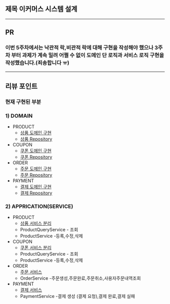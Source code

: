 <!--
  제목 이커머스 시스템 설계 
-->
## 제목 이커머스 시스템 설계
<!--
  (Optional: 참고 자료가 없는 작업 - 단순 버그 픽스 등 의 경우엔 해당 란을 제거해주세요 !)
  작업에 대한 참고자료(PR, 피그마, 슬랙 등)가 있는 경우 링크를 참고 자료에 같이 추가해주세요.
  히스토리나 정책, 특정 기술 등에 대한 이해가 필요한 작업일 때 참고자료가 있다면 리뷰어에게 큰 도움이 됩니다!
-->
-----------------------------------------------------------------

## PR
### 이번 5주차에서는 낙관적 락,비관적 락에 대해 구현을 작성해야 했으나 3주차 부터 과제가 계속 밀려 어쩔 수 없이 도메인 단 로직과 서비스 로직 구현을 작성했습니다.(죄송합니다 ㅠ)
<!-- 해당 PR이 왜 발생했고, 어떤부분에 대한 작업인지 작성해주세요. -->

-----------------------------------------------------------------

## 리뷰 포인트

### 현재 구현된 부분 
### 1) DOMAIN
* PRODUCT
    * [상품 도메인 구현](https://github.com/JuSuIn/hhplusweek2/tree/WEEK5-1/server-java/src/main/java/com/example/ecommerce/domain/catalog)
    * [상품 Repository](https://github.com/JuSuIn/hhplusweek2/tree/WEEK5-1/server-java/src/main/java/com/example/ecommerce/domain/catalog) 
* COUPON
    * [쿠폰 도메인 구현](https://github.com/JuSuIn/hhplusweek2/tree/WEEK5-1/server-java/src/main/java/com/example/ecommerce/domain/coupon)
    * [쿠폰 Repository](https://github.com/JuSuIn/hhplusweek2/tree/WEEK5-1/server-java/src/main/java/com/example/ecommerce/domain/coupon)
* ORDER
  * [주문 도메인 구현](https://github.com/JuSuIn/hhplusweek2/tree/WEEK5-1/server-java/src/main/java/com/example/ecommerce/domain/order)
  * [주문 Repository](https://github.com/JuSuIn/hhplusweek2/tree/WEEK5-1/server-java/src/main/java/com/example/ecommerce/domain/order)
* PAYMENT
  * [결제 도메인 구현](https://github.com/JuSuIn/hhplusweek2/tree/WEEK5-1/server-java/src/main/java/com/example/ecommerce/domain/payment)
  * [결제 Repository](https://github.com/JuSuIn/hhplusweek2/tree/WEEK5-1/server-java/src/main/java/com/example/ecommerce/domain/payment)

### 2) APPRICATION(SERVICE)
* PRODUCT
    * [상품 서비스 분리](https://github.com/JuSuIn/hhplusweek2/tree/WEEK5-1/server-java/src/main/java/com/example/ecommerce/application/catalog)
    * ProductQueryService - 조회
    * ProductService -등록,수정,삭제
* COUPON
  * [쿠폰 서비스 분리](https://github.com/JuSuIn/hhplusweek2/tree/WEEK5-1/server-java/src/main/java/com/example/ecommerce/application/coupon)
  * ProductQueryService - 조회
  * ProductService -등록,수정,삭제
* ORDER
  * [주문 서비스](https://github.com/JuSuIn/hhplusweek2/tree/WEEK5-1/server-java/src/main/java/com/example/ecommerce/application/order)
  * OrderService -주문생성,주문완료,주문취소,사용자주문내역조회
* PAYMENT
  * [결제 서비스](https://github.com/JuSuIn/hhplusweek2/tree/WEEK5-1/server-java/src/main/java/com/example/ecommerce/application/payment)
  * PaymentService -결제 생성 (결제 요청),결제 완료,결제 실패
<!-- TOC -->

<!-- 
    리뷰어가 함께 고민해주었으면 하는 내용을 간략하게 기재해주세요.
    커밋 링크가 포함되면, 더욱이 효과적일 거예요! 
-->

<!-- Definition of Done (DoD)
    DOD 란 해당 작업을 완료했다고 간주하기 위해 충족해야 하는 기준을 의미합니다.
    어떤 기능을 위해 어떤 요구사항을 만족하였으며, 어떤 테스트를 수행했는지 등을 명확하게 체크리스트로 기재해 주세요.
    리뷰어 입장에서, 모든 맥락을 파악하기 이전에 작업의 성숙도/완성도를 파악하는 데에 도움이 됩니다.
    만약 계획되거나 연관 작업이나 파생 작업이 존재하는데, 이후로 미뤄지는 경우 TODO -, 사유와 함께 적어주세요.

    ex:
    - [x] 상품 도메인 모델 구조 설계 완료 ( [정책 참고자료](관련 문서 링크) )
    - [x] 상품 재고 차감 로직 유닛/통합 테스트 완료
    - [ ] TODO - 상품 주문 로직 개발 ( 정책 미수립으로 인해 후속 작업에서 진행 )
-->